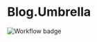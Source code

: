 # Blog.Umbrella

![Workflow badge](https://github.com/disalazarg/blog/workflows/Run%20Tests/badge.svg)
